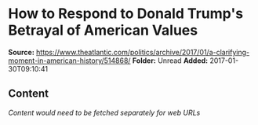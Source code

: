 # How to Respond to Donald Trump's Betrayal of American Values

**Source:** https://www.theatlantic.com/politics/archive/2017/01/a-clarifying-moment-in-american-history/514868/
**Folder:** Unread
**Added:** 2017-01-30T09:10:41




## Content
*Content would need to be fetched separately for web URLs*
